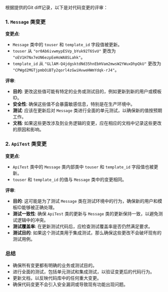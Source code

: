 根据提供的Git diff记录，以下是对代码变更的评审：

### 1. `Message` 类变更

**变更点**:
- `Message` 类中的 `touser` 和 `template_id` 字段值被更新。
- `touser` 从 `"or0Ab6ivwmypESVp_bYuk92T6SvU"` 更改为 `"oEV1H7Nx7eUN6ezpEeHoWA8SLahk"`。
- `template_id` 从 `"GLlAM-Q4jdgsktdNd35hnEbHVam2mwsW2YWuxDhpQkU"` 更改为 `"CPWgd2MGTjpmbOiBTy2qorl4zGwiHvweHWmYdqk-rJ4"`。

**评审**:
- **目的**: 更改这些值可能有特定的业务或测试目的，例如更新到新的用户或模板ID。
- **安全性**: 确保这些值不会暴露敏感信息，特别是在生产环境中。
- **测试**: 应该在更新后对 `Message` 类进行全面的单元测试，以确保新的值按预期工作。
- **文档**: 如果这些更改涉及到业务逻辑的变更，应在相应的文档中记录这些更改的原因和影响。

### 2. `ApiTest` 类变更

**变更点**:
- `ApiTest` 类中的 `Message` 类内部类中 `touser` 和 `template_id` 字段值也被更新。
- `touser` 和 `template_id` 的值与 `Message` 类中的变更相同。

**评审**:
- **目的**: 这可能是为了测试 `Message` 类在测试环境中的行为，确保新的用户和模板ID能够被正确处理。
- **测试一致性**: 确保 `ApiTest` 类的更新与 `Message` 类的更新保持一致，以避免测试逻辑中的冲突。
- **测试覆盖率**: 在更新测试代码后，应检查测试覆盖率是否仍然满足要求。
- **测试目的**: 如果这个测试类用于集成测试，那么确保这些更改不会破坏现有的测试用例。

### 总结

- 确保所有变更都有明确的业务或测试目的。
- 进行全面的测试，包括单元测试和集成测试，以验证变更后的代码行为。
- 更新文档，以反映代码库中的任何重大变更。
- 确保代码变更不会引入安全漏洞或导致现有功能出现问题。